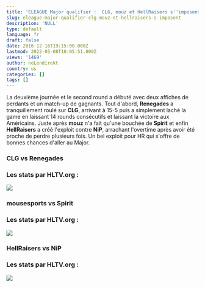 ```yaml
---
title: 'ELEAGUE Major qualifier :  CLG, mouz et HellRaisers s''imposent'
slug: eleague-major-qualifier-clg-mouz-et-hellraisers-s-imposent
description: 'NULL'
type: default
language: fr
draft: false
date: 2016-12-16T19:15:00.000Z
lastmod: 2022-05-08T10:05:51.000Z
views: '1469'
author: neLendirekt
country: us
categories: []
tags: []
---
```

La deuxième journée et le second round a débuté avec deux affiches de perdants et un match-up de gagnants. Tout d'abord, **Renegades** a tranquillement roulé sur **CLG**, arrivant à 15-5 puis a simplement laché la game en laissant 14 rounds consécutifs et laissant la victoire aux Américains. Juste après **mouz** n'a fait qu'une bouchée de **Spirit** et enfin **HellRaisers** a créé l'exploit contre **NiP**, arrachant l'overtime après avoir été proche de perdre plusieurs fois. Un bel exploit pour HR qui s'offre de bonnes chances d'aller au Major.

### **CLG** vs **Renegades**

### Les stats par HLTV.org :

_![](/storage/images/58543ebfa1488clgrngpng.png)_

### **mousesports** vs **Spirit**

### Les stats par HLTV.org :

_![](/storage/images/58543ec405ebcmouzspiritpng.png)_

### **HellRaisers** vs **NiP**

### Les stats par HLTV.org :

_![](/storage/images/58543ec73d97dniphrpng.png)_

### 
